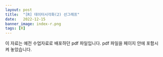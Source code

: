 ```yaml
---
layout: post
title:  "[R] 데이터시각화(2) 선그래프"
date:   2022-12-15
banner_image: index-r.png
tags: [R]
---
```


이 자료는 예전 수업자료로 배포하던 pdf 파일입니다. pdf 파일을 페이지 안에 포함시켜 놓았습니다.

<!--more-->

<object data="/files/pdf/r-visual-2.pdf" type="application/pdf" width="100%" height="1105px" style="margin-left: -70px; margin-right: -70px"></object>
